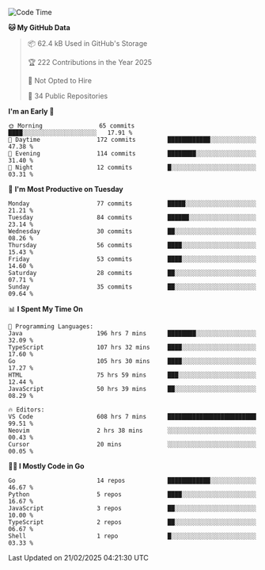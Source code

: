 <!--START_SECTION:thansetan-waka-->
![Code Time](http://img.shields.io/badge/Code%20Time-611%20hrs%2042%20mins-blue)

**🐱 My GitHub Data** 

> 📦 62.4 kB Used in GitHub's Storage 
 > 
> 🏆 222 Contributions in the Year 2025
 > 
> 🚫 Not Opted to Hire
 > 
> 📜 34 Public Repositories 
 > 

**I'm an Early 🐤** 

```text
🌞 Morning                65 commits          ████░░░░░░░░░░░░░░░░░░░░░   17.91 % 
🌆 Daytime                172 commits         ████████████░░░░░░░░░░░░░   47.38 % 
🌃 Evening                114 commits         ████████░░░░░░░░░░░░░░░░░   31.40 % 
🌙 Night                  12 commits          █░░░░░░░░░░░░░░░░░░░░░░░░   03.31 % 
```

📅 **I'm Most Productive on Tuesday** 

```text
Monday                   77 commits          █████░░░░░░░░░░░░░░░░░░░░   21.21 % 
Tuesday                  84 commits          ██████░░░░░░░░░░░░░░░░░░░   23.14 % 
Wednesday                30 commits          ██░░░░░░░░░░░░░░░░░░░░░░░   08.26 % 
Thursday                 56 commits          ████░░░░░░░░░░░░░░░░░░░░░   15.43 % 
Friday                   53 commits          ████░░░░░░░░░░░░░░░░░░░░░   14.60 % 
Saturday                 28 commits          ██░░░░░░░░░░░░░░░░░░░░░░░   07.71 % 
Sunday                   35 commits          ██░░░░░░░░░░░░░░░░░░░░░░░   09.64 % 
```

📊 **I Spent My Time On** 

```text
💬 Programming Languages: 
Java                     196 hrs 7 mins      ████████░░░░░░░░░░░░░░░░░   32.09 % 
TypeScript               107 hrs 32 mins     ████░░░░░░░░░░░░░░░░░░░░░   17.60 % 
Go                       105 hrs 30 mins     ████░░░░░░░░░░░░░░░░░░░░░   17.27 % 
HTML                     75 hrs 59 mins      ███░░░░░░░░░░░░░░░░░░░░░░   12.44 % 
JavaScript               50 hrs 39 mins      ██░░░░░░░░░░░░░░░░░░░░░░░   08.29 % 

🔥 Editors: 
VS Code                  608 hrs 7 mins      █████████████████████████   99.51 % 
Neovim                   2 hrs 38 mins       ░░░░░░░░░░░░░░░░░░░░░░░░░   00.43 % 
Cursor                   20 mins             ░░░░░░░░░░░░░░░░░░░░░░░░░   00.05 % 
```

**🧑‍💻 I Mostly Code in Go** 

```text
Go                       14 repos            ████████████░░░░░░░░░░░░░   46.67 % 
Python                   5 repos             ████░░░░░░░░░░░░░░░░░░░░░   16.67 % 
JavaScript               3 repos             ██░░░░░░░░░░░░░░░░░░░░░░░   10.00 % 
TypeScript               2 repos             ██░░░░░░░░░░░░░░░░░░░░░░░   06.67 % 
Shell                    1 repo              █░░░░░░░░░░░░░░░░░░░░░░░░   03.33 % 
```

Last Updated on 21/02/2025 04:21:30 UTC
<!--END_SECTION:thansetan-waka-->